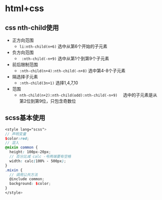 # html+css
## css nth-child使用

- 正方向范围  
  - `li:nth-child(n+6)`    选中从第6个开始的子元素
- 负方向范围  
  - ` :nth-child(-n+9)`       选中从第1个到第9个子元素
- 前后限制范围   
  - `:nth-child(n+4):nth-child(-n+8)`    选中第4-8个子元素
- 隔选择子元素  
  - `:nth-child(3n+1)`   选择1,4,7,10
- 范围  
  - `nth-child(n+2):nth-child(odd):nth-child(-n+9)  `     选中的子元素是从第2位到第9位，只包含奇数位

## scss基本使用

```scss
<style lang="scss">
// 声明变量
$color:red;
// 混入
@mixin common {
  height: 100px-20px;
  // 百分比减 calc -号两端要有空格
  width: calc(100% - 500px);
}
.mixin {
  // 调用公共方法
  @include common;
  background: $color;
}
</style>
```
